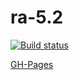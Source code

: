 # ra-5.2

[![Build status](https://ci.appveyor.com/api/projects/status/wstaea7wr46i3gef?svg=true)](https://ci.appveyor.com/project/i-hit/ra-5-2)

[GH-Pages](https://i-hit.github.io/ra-5.2/)
